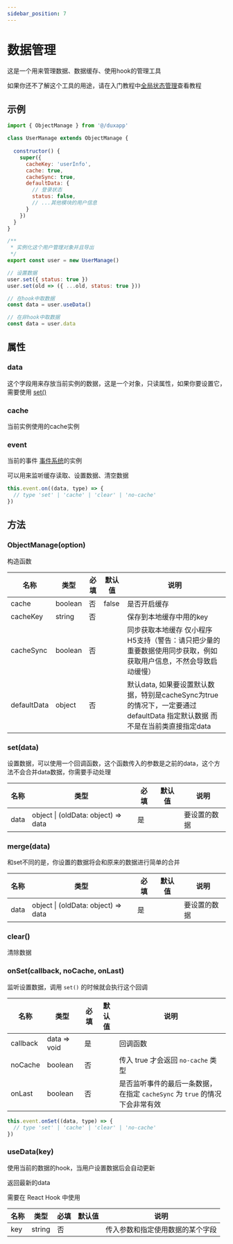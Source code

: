 ```yaml
---
sidebar_position: 7
---
```


# 数据管理

这是一个用来管理数据、数据缓存、使用hook的管理工具

如果你还不了解这个工具的用途，请在入门教程中[全局状态管理](/docs/course/started/globalState#全局状态管理)查看教程

## 示例
```js
import { ObjectManage } from '@/duxapp'

class UserManage extends ObjectManage {
  
  constructor() {
    super({
      cacheKey: 'userInfo',
      cache: true,
      cacheSync: true,
      defaultData: {
        // 登录状态
        status: false,
        // ...其他模块的用户信息
      }
    })
  }
}

/**
 * 实例化这个用户管理对象并且导出
 */
export const user = new UserManage()

// 设置数据
user.set({ status: true })
user.set(old => ({ ...old, status: true }))

// 在hook中取数据
const data = user.useData()

// 在非hook中取数据
const data = user.data
```

## 属性

### data

这个字段用来存放当前实例的数据，这是一个对象，只读属性，如果你要设置它，需要使用 [set()](#set)


### cache

当前实例使用的cache实例

### event

当前的事件 [事件系统](/docs/duxapp/utils/event)的实例

可以用来监听缓存读取、设置数据、清空数据

```js
this.event.on((data, type) => {
  // type 'set' | 'cache' | 'clear' | 'no-cache'
})
```

## 方法

### ObjectManage(option)

构造函数

| 名称 | 类型 | 必填 | 默认值 | 说明 |
| ---- | ---- | -------- | ------- | ------- |
| cache | boolean | 否 | false | 是否开启缓存 |
| cacheKey | string | 否 |  | 保存到本地缓存中用的key |
| cacheSync | boolean | 否 |  | 同步获取本地缓存 仅小程序 H5支持（警告：请只把少量的重要数据使用同步获取，例如获取用户信息，不然会导致启动缓慢） |
| defaultData | object | 否 |  | 默认data, 如果要设置默认数据，特别是cacheSync为true的情况下，一定要通过 defaultData 指定默认数据 而不是在当前类直接指定data |

### set(data)

设置数据，可以使用一个回调函数，这个函数传入的参数是之前的data，这个方法不会合并data数据，你需要手动处理

| 名称 | 类型 | 必填 | 默认值 | 说明 |
| ---- | ---- | -------- | ------- | ------- |
| data | object \| (oldData: object) => data | 是 |  | 要设置的数据 |

### merge(data)

和set不同的是，你设置的数据将会和原来的数据进行简单的合并

| 名称 | 类型 | 必填 | 默认值 | 说明 |
| ---- | ---- | -------- | ------- | ------- |
| data | object \| (oldData: object) => data | 是 |  | 要设置的数据 |

### clear()

清除数据

### onSet(callback, noCache, onLast)

监听设置数据，调用 `set()` 的时候就会执行这个回调

| 名称 | 类型 | 必填 | 默认值 | 说明 |
| ---- | ---- | -------- | ------- | ------- |
| callback | data => void | 是 |  | 回调函数 |
| noCache | boolean | 否 |  | 传入 true 才会返回 `no-cache` 类型 |
| onLast | boolean | 否 |  | 是否监听事件的最后一条数据，在指定 `cacheSync` 为 `true` 的情况下会非常有效 |

```js
this.event.onSet((data, type) => {
  // type 'set' | 'cache' | 'clear' | 'no-cache'
})
```

### useData(key)

使用当前的数据的hook，当用户设置数据后会自动更新

返回最新的data

需要在 React Hook 中使用

| 名称 | 类型 | 必填 | 默认值 | 说明 |
| ---- | ---- | -------- | ------- | ------- |
| key | string | 否 |  | 传入参数和指定使用数据的某个字段 |
